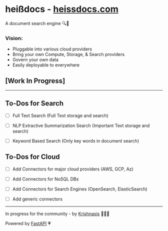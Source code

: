 # heißdocs - [heissdocs.com](https://heissdocs.com/)

A document search engine 🔍📄

### Vision: 
- Pluggable into various cloud providers
- Bring your own Compute, Storage, & Search providers
- Govern your own data
- Easily deployable to everywhere

## [Work In Progress]

---
## To-Dos for Search
- [ ] Full Text Search (Full Text storage and search)
- [ ] NLP Extractive Summarization Search (Important Text storage and search)
- [ ] Keyword Based Search (Only key words in document search)


## To-Dos for Cloud
- [ ] Add Connectors for major cloud providers (AWS, GCP, Az)
- [ ] Add Connectors for NoSQL DBs
- [ ] Add Connectors for Search Engines (OpenSearch, ElasticSearch)
- [ ] Add generic connectors


---
In progress for the community - by [Krishnasis](https://www.linkedin.com/in/krishnasis/) 👨🏽‍💻

Powered by [FastAPI](https://fastapi.tiangolo.com/) 💗

